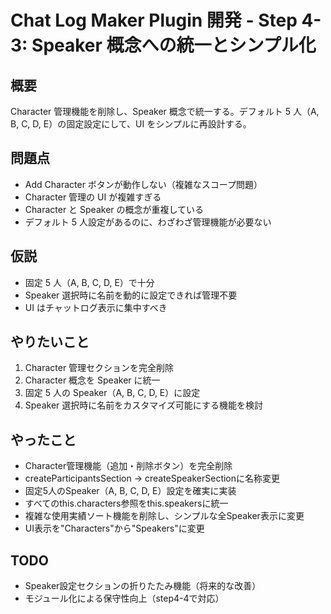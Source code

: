 # Chat Log Maker Plugin 開発 - Step 4-3: Speaker 概念への統一とシンプル化

## 概要

Character 管理機能を削除し、Speaker 概念で統一する。デフォルト 5 人（A, B, C, D, E）の固定設定にして、UI をシンプルに再設計する。

## 問題点

- Add Character ボタンが動作しない（複雑なスコープ問題）
- Character 管理の UI が複雑すぎる
- Character と Speaker の概念が重複している
- デフォルト 5 人設定があるのに、わざわざ管理機能が必要ない

## 仮説

- 固定 5 人（A, B, C, D, E）で十分
- Speaker 選択時に名前を動的に設定できれば管理不要
- UI はチャットログ表示に集中すべき

## やりたいこと

1. Character 管理セクションを完全削除
2. Character 概念を Speaker に統一
3. 固定 5 人の Speaker（A, B, C, D, E）に設定
4. Speaker 選択時に名前をカスタマイズ可能にする機能を検討

## やったこと

- Character管理機能（追加・削除ボタン）を完全削除
- createParticipantsSection → createSpeakerSectionに名称変更
- 固定5人のSpeaker（A, B, C, D, E）設定を確実に実装
- すべてのthis.characters参照をthis.speakersに統一
- 複雑な使用実績ソート機能を削除し、シンプルな全Speaker表示に変更
- UI表示を"Characters"から"Speakers"に変更

## TODO

- Speaker設定セクションの折りたたみ機能（将来的な改善）
- モジュール化による保守性向上（step4-4で対応）

